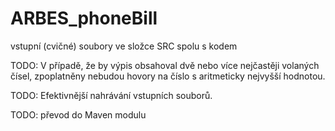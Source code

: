 # ARBES_phoneBill

vstupní (cvičné) soubory ve složce SRC spolu s kodem

TODO: V případě, že by výpis obsahoval dvě nebo více nejčastěji volaných čísel, zpoplatněny nebudou hovory na číslo s aritmeticky nejvyšší hodnotou.

TODO: Efektivnější nahrávání vstupních souborů.

TODO: převod do Maven modulu
